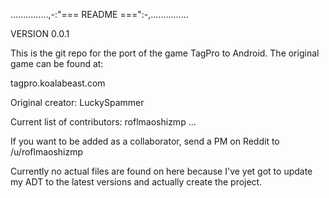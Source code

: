 ...............,-:"=== README ===":-,...............

VERSION 0.0.1

This is the git repo for the port of the game TagPro
to Android. The original game can be found at:

tagpro.koalabeast.com

Original creator: LuckySpammer

Current list of contributors:
roflmaoshizmp
...

If you want to be added as a collaborator, send a PM
on Reddit to /u/roflmaoshizmp

Currently no actual files are found on here because
I've yet got to update my ADT to the latest versions
and actually create the project.